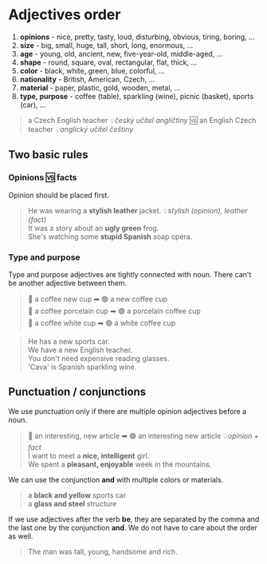 # Adjectives order

1. **opinions** - nice, pretty, tasty, loud, disturbing, obvious, tiring, boring, ...
2. **size** - big, small, huge, tall, short, long, enormous, ...
3. **age** - young, old, ancient, new, five-year-old, middle-aged, ...
4. **shape** - round, square, oval, rectangular, flat, thick, ...
5. **color** - black, white, green, blue, colorful, ...
6. **nationality** - British, American, Czech, ...
7. **material** - paper, plastic, gold, wooden, metal, ...
8. **type, purpose** - coffee (table), sparkling (wine), picnic (basket), sports (car), ...

> a Czech English teacher 💡*český učitel angličtiny* 🆚 an English Czech teacher 💡*anglický učitel češtiny* <br/>

## Two basic rules

### Opinions 🆚 facts

Opinion should be placed first.

> He was wearing a **stylish leather** jacket. 💡*stylish (opinion), leather (fact)* <br/>
> It was a story about an **ugly green** frog. <br/>
> She's watching some **stupid Spanish** soap opera. <br/>

### Type and purpose

Type and purpose adjectives are tightly connected with noun. There can't be another adjective between them.

> 🔴 a coffee new cup ➡ 🟢 a new coffee cup <br/>
> 🔴 a coffee porcelain cup ➡ 🟢 a porcelain coffee cup <br/>
> 🔴 a coffee white cup ➡ 🟢 a white coffee cup <br/>

> He has a new sports car. <br/>
> We have a new English teacher. <br/>
> You don't need expensive reading glasses. <br/>
> 'Cava' is Spanish sparkling wine. <br/>

## Punctuation / conjunctions

We use punctuation only if there are multiple opinion adjectives before a noun.

> 🔴 an interesting, new article ➡ 🟢 an interesting new article 💡*opinion + fact* <br/>
> I want to meet a **nice, intelligent** girl. <br/>
> We spent a **pleasant, enjoyable** week in the mountains. <br/>

We can use the conjunction **and** with multiple colors or materials.

> a **black and yellow** sports car <br/>
> a **glass and steel** structure <br/>

If we use adjectives after the verb **be**, they are separated by the comma and the last one by the conjunction **and**.
We do not have to care about the order as well.

> The man was tall, young, handsome and rich. <br/>